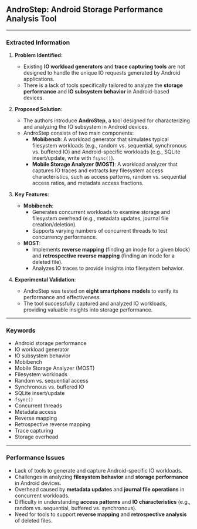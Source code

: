 ## AndroStep: Android Storage Performance Analysis Tool

---

### Extracted Information

1. **Problem Identified**:
    - Existing **IO workload generators** and **trace capturing tools** are not designed to handle the unique IO requests generated by Android applications.
    - There is a lack of tools specifically tailored to analyze the **storage performance** and **IO subsystem behavior** in Android-based devices.

2. **Proposed Solution**:
    - The authors introduce **AndroStep**, a tool designed for characterizing and analyzing the IO subsystem in Android devices.
    - AndroStep consists of two main components:
        - **Mobibench**: A workload generator that simulates typical filesystem workloads (e.g., random vs. sequential, synchronous vs. buffered IO) and Android-specific workloads (e.g., SQLite insert/update, write with `fsync()`).
        - **Mobile Storage Analyzer (MOST)**: A workload analyzer that captures IO traces and extracts key filesystem access characteristics, such as access patterns, random vs. sequential access ratios, and metadata access fractions.

3. **Key Features**:
    - **Mobibench**:
        - Generates concurrent workloads to examine storage and filesystem overhead (e.g., metadata updates, journal file creation/deletion).
        - Supports varying numbers of concurrent threads to test concurrency performance.
    - **MOST**:
        - Implements **reverse mapping** (finding an inode for a given block) and **retrospective reverse mapping** (finding an inode for a deleted file).
        - Analyzes IO traces to provide insights into filesystem behavior.

4. **Experimental Validation**:
    - AndroStep was tested on **eight smartphone models** to verify its performance and effectiveness.
    - The tool successfully captured and analyzed IO workloads, providing valuable insights into storage performance.

---

### Keywords
- Android storage performance
- IO workload generator
- IO subsystem behavior
- Mobibench
- Mobile Storage Analyzer (MOST)
- Filesystem workloads
- Random vs. sequential access
- Synchronous vs. buffered IO
- SQLite insert/update
- `fsync()`
- Concurrent threads
- Metadata access
- Reverse mapping
- Retrospective reverse mapping
- Trace capturing
- Storage overhead

---

### Performance Issues
- Lack of tools to generate and capture Android-specific IO workloads.
- Challenges in analyzing **filesystem behavior** and **storage performance** in Android devices.
- Overhead caused by **metadata updates** and **journal file operations** in concurrent workloads.
- Difficulty in understanding **access patterns** and **IO characteristics** (e.g., random vs. sequential, buffered vs. synchronous).
- Need for tools to support **reverse mapping** and **retrospective analysis** of deleted files.
